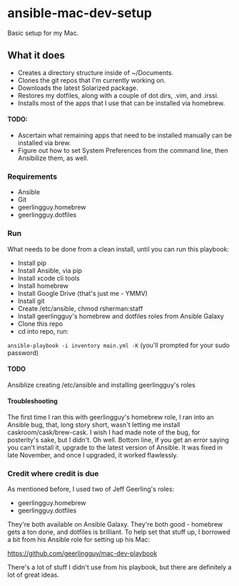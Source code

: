 # ansible-mac-dev-setup
Basic setup for my Mac.

## What it does
- Creates a directory structure inside of ~/Documents.
- Clones the git repos that I'm currently working on.
- Downloads the latest Solarized package.
- Restores my dotfiles, along with a couple of dot dirs, .vim, and .irssi.
- Installs most of the apps that I use that can be installed via homebrew.

#### TODO:
- Ascertain what remaining apps that need to be installed manually can be installed via brew.
- Figure out how to set System Preferences from the command line, then Ansibilize them, as well.

### Requirements
- Ansible
- Git
- geerlingguy.homebrew
- geerlingguy.dotfiles

### Run
What needs to be done from a clean install, until you can run this playbook:

- Install pip
- Install Ansible, via pip
- Install xcode cli tools
- Install homebrew
- Install Google Drive (that's just me - YMMV)
- Install git
- Create /etc/ansible, chmod rsherman:staff
- Install geerlingguy's homebrew and dotfiles roles from Ansible Galaxy
- Clone this repo
- cd into repo, run:

`ansible-playbook -i inventory main.yml -K` (you'll prompted for your sudo password)

#### TODO
Ansiblize creating /etc/ansible and installing geerlingguy's roles

#### Troubleshooting
The first time I ran this with geerlingguy's homebrew role, I ran into an Ansible bug, that, long story short, wasn't 
letting me install caskroom/cask/brew-cask. I wish I had made note of the bug, for posterity's sake, but I didn't. Oh
well. Bottom line, if you get an error saying you can't install it, upgrade to the latest version of Ansible. It was 
fixed in late November, and once I upgraded, it worked flawlessly.

### Credit where credit is due
As mentioned before, I used two of Jeff Geerling's roles:
- geerlingguy.homebrew
- geerlingguy.dotfiles

They're both available on Ansible Galaxy. They're both good - homebrew gets a ton done, and dotfiles is brilliant.
To help set that stuff up, I borrowed a bit from his Ansible role for setting up his Mac:

https://github.com/geerlingguy/mac-dev-playbook

There's a lot of stuff I didn't use from his playbook, but there are definitely a lot of great ideas.

